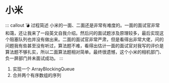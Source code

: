 # 小米

::: callout 💣 过程简述
小米的一面、二面还是非常有难度的。一面的面试官非常和蔼，还让我来了一段英文自我介绍。然后问的面试题涉及原理较多，最后实现这个阻塞队列也并没有做出来。二面的面试官非常严肃，但是看得出非常大佬，问的问题我有些甚至没有听过，算法题不难，看得出估计一面的面试官对我写的评价是算法题不够扎实，所以二面算法题相对简单。最终很遗憾，这个小米的相机部门、负一屏部门并未面试成功。
:::

1. 实现一个 ArrayBlockingQueue
2. 合并两个有序数组的序列